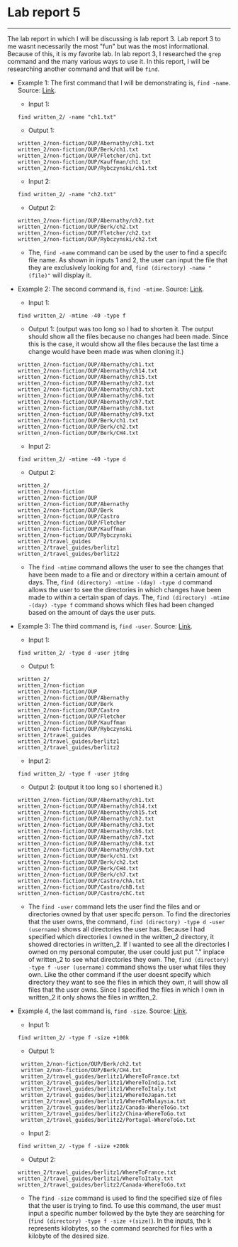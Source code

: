 # Lab report 5 
---
The lab report in which I will be discussing is lab report 3. Lab report 3 to me wasnt necessarily the most "fun" but was the most informational. Because of this, it is my favorite lab. In lab report 3, I researched the `grep` command and the many various ways to use it. In this report, I will be researching another command and that will be `find`. 

 - Example 1: The first command that I will be demonstrating is, `find -name`. Source: [Link](https://openai.com/blog/chatgpt).
   - Input 1: 
   ``` 
   find written_2/ -name "ch1.txt"
   ```
   - Output 1: 
   ``` 
   written_2/non-fiction/OUP/Abernathy/ch1.txt
   written_2/non-fiction/OUP/Berk/ch1.txt
   written_2/non-fiction/OUP/Fletcher/ch1.txt
   written_2/non-fiction/OUP/Kauffman/ch1.txt
   written_2/non-fiction/OUP/Rybczynski/ch1.txt
   ```
   - Input 2: 
   ``` 
   find written_2/ -name "ch2.txt"
   ```
   - Output 2: 
   ``` 
   written_2/non-fiction/OUP/Abernathy/ch2.txt
   written_2/non-fiction/OUP/Berk/ch2.txt
   written_2/non-fiction/OUP/Fletcher/ch2.txt
   written_2/non-fiction/OUP/Rybczynski/ch2.txt
   ```
    - The, `find -name` command can be used by the user to find a specifc file name. As shown in inputs 1 and 2, the user can input the file that they are exclusively looking for and, `find (directory) -name "(file)"` will display it. 
 
  - Example 2: The second command is, `find -mtime`. Source: [Link](https://unix.stackexchange.com/questions/529058/find-type-d-mtime-1-only-shows-one-file-in-a-4-day-span).
    - Input 1: 
    ```
    find written_2/ -mtime -40 -type f
    ```
    - Output 1: (output was too long so I had to shorten it. The output should show all the files because no changes had been made. Since this is the case, it would show all the files because the last time a change would have been made was when cloning it.)
    ```
    written_2/non-fiction/OUP/Abernathy/ch1.txt
    written_2/non-fiction/OUP/Abernathy/ch14.txt
    written_2/non-fiction/OUP/Abernathy/ch15.txt
    written_2/non-fiction/OUP/Abernathy/ch2.txt
    written_2/non-fiction/OUP/Abernathy/ch3.txt
    written_2/non-fiction/OUP/Abernathy/ch6.txt
    written_2/non-fiction/OUP/Abernathy/ch7.txt
    written_2/non-fiction/OUP/Abernathy/ch8.txt
    written_2/non-fiction/OUP/Abernathy/ch9.txt
    written_2/non-fiction/OUP/Berk/ch1.txt
    written_2/non-fiction/OUP/Berk/ch2.txt
    written_2/non-fiction/OUP/Berk/CH4.txt
    ```
    - Input 2: 
    ```
    find written_2/ -mtime -40 -type d
    ```
    - Output 2: 
    ```
    written_2/
    written_2/non-fiction
    written_2/non-fiction/OUP
    written_2/non-fiction/OUP/Abernathy
    written_2/non-fiction/OUP/Berk
    written_2/non-fiction/OUP/Castro
    written_2/non-fiction/OUP/Fletcher
    written_2/non-fiction/OUP/Kauffman
    written_2/non-fiction/OUP/Rybczynski
    written_2/travel_guides
    written_2/travel_guides/berlitz1
    written_2/travel_guides/berlitz2
    ```
    - The `find -mtime` command allows the user to see the changes that have been made to a file and or directory within a certain amount of days. The, `find (directory) -mtime -(day) -type d` command allows the user to see the directories in which changes have been made to within a certain span of days. The, `find (directory) -mtime -(day) -type f` command shows which files had been changed based on the amount of days the user puts. 
  - Example 3: The third command is, `find -user`. Source: [Link](https://openai.com/blog/chatgpt).
    - Input 1: 
    ```
    find written_2/ -type d -user jtdng
    ```
    - Output 1:
    ```
    written_2/
    written_2/non-fiction
    written_2/non-fiction/OUP
    written_2/non-fiction/OUP/Abernathy
    written_2/non-fiction/OUP/Berk
    written_2/non-fiction/OUP/Castro
    written_2/non-fiction/OUP/Fletcher
    written_2/non-fiction/OUP/Kauffman
    written_2/non-fiction/OUP/Rybczynski
    written_2/travel_guides
    written_2/travel_guides/berlitz1
    written_2/travel_guides/berlitz2
    ```
    - Input 2: 
    ```
    find written_2/ -type f -user jtdng
    ```
    - Output 2: (output it too long so I shortened it.) 
    ```
    written_2/non-fiction/OUP/Abernathy/ch1.txt
    written_2/non-fiction/OUP/Abernathy/ch14.txt
    written_2/non-fiction/OUP/Abernathy/ch15.txt
    written_2/non-fiction/OUP/Abernathy/ch2.txt
    written_2/non-fiction/OUP/Abernathy/ch3.txt
    written_2/non-fiction/OUP/Abernathy/ch6.txt
    written_2/non-fiction/OUP/Abernathy/ch7.txt
    written_2/non-fiction/OUP/Abernathy/ch8.txt
    written_2/non-fiction/OUP/Abernathy/ch9.txt
    written_2/non-fiction/OUP/Berk/ch1.txt
    written_2/non-fiction/OUP/Berk/ch2.txt
    written_2/non-fiction/OUP/Berk/CH4.txt
    written_2/non-fiction/OUP/Berk/ch7.txt
    written_2/non-fiction/OUP/Castro/chA.txt
    written_2/non-fiction/OUP/Castro/chB.txt
    written_2/non-fiction/OUP/Castro/chC.txt
    ```
    - The `find -user` command lets the user find the files and or directories owned by that user specifc person. To find the directories that the user owns, the command, `find (directory) -type d -user (username)` shows all directories the user has. Because I had specified which directories I owned in the written_2 directory, it showed directories in written_2. If I wanted to see all the directories I owned on my personal computer, the user could just put "." inplace of written_2 to see what directories they own. The, `find (directory) -type f -user (username)` command shows the user what files they own. Like the other command if the user doesnt specify which directory they want to see the files in which they own, it will show all files that the user owns. Since I specified the files in which I own in written_2 it only shows the files in written_2.
 - Example 4, the last command is, `find -size`. Source: [Link](https://openai.com/blog/chatgpt). 
   - Input 1: 
   ```
   find written_2/ -type f -size +100k
   ```
   - Output 1: 
   ```
    written_2/non-fiction/OUP/Berk/ch2.txt
    written_2/non-fiction/OUP/Berk/CH4.txt
    written_2/travel_guides/berlitz1/WhereToFrance.txt
    written_2/travel_guides/berlitz1/WhereToIndia.txt
    written_2/travel_guides/berlitz1/WhereToItaly.txt
    written_2/travel_guides/berlitz1/WhereToJapan.txt
    written_2/travel_guides/berlitz1/WhereToMalaysia.txt
    written_2/travel_guides/berlitz2/Canada-WhereToGo.txt
    written_2/travel_guides/berlitz2/China-WhereToGo.txt
    written_2/travel_guides/berlitz2/Portugal-WhereToGo.txt
    ```
    - Input 2: 
    ```
    find written_2/ -type f -size +200k
    ```
    - Output 2: 
    ```
    written_2/travel_guides/berlitz1/WhereToFrance.txt
    written_2/travel_guides/berlitz1/WhereToItaly.txt
    written_2/travel_guides/berlitz2/Canada-WhereToGo.txt
    ```
    - The `find -size` command is used to find the specified size of files that the user is trying to find. To use this command, the user must input a specific number followed by the byte they are searching for (`find (directory) -type f -size +(size)`). In the inputs, the k represents kilobytes, so the command searched for files with a kilobyte of the desired size. 
    
  
    
    
